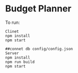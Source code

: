 # Budget Planner

To run:

```
Clinet
npm install
npm start 
```
```
##connet db config/config.json
Server
npm install 
npm run build
npm start
```
